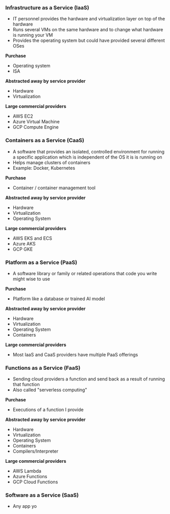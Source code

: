 
### Infrastructure as a Service (IaaS)
- IT personnel provides the hardware and virtualization layer on top of the hardware
- Runs several VMs on the same hardware and to change what hardware is running your VM
- Provides the operating system but could have provided several different OSes

**Purchase**
- Operating system
- ISA

**Abstracted away by service provider**
- Hardware
- Virtualization

**Large commercial providers**
- AWS EC2
- Azure Virtual Machine
- GCP Compute Engine

### Containers as a Service (CaaS)
- A software that provides an isolated, controlled environment for running a specific application which is independent of the OS it is is running on
- Helps manage clusters of containers
- Example: Docker, Kubernetes

**Purchase**
- Container / container management tool

**Abstracted away by service provider**
- Hardware
- Virtualization
- Operating System

**Large commercial providers**
- AWS EKS and ECS
- Azure AKS
- GCP GKE

### Platform as a Service (PaaS)
- A software library or family or related operations that code you write might wise to use

**Purchase**
- Platform like a database or trained AI model

**Abstracted away by service provider**
- Hardware
- Virtualization
- Operating System
- Containers

**Large commercial providers**
- Most IaaS and CaaS providers have multiple PaaS offerings

### Functions as a Service (FaaS)
- Sending cloud providers a function and send back as a result of running that function
- Also called "serverless computing"

**Purchase**
- Executions of a function I provide

**Abstracted away by service provider**
- Hardware
- Virtualization
- Operating System
- Containers
- Compilers/Interpreter

**Large commercial providers**
- AWS Lambda
- Azure Functions
- GCP Cloud Functions

### Software as a Service (SaaS)
- Any app yo
